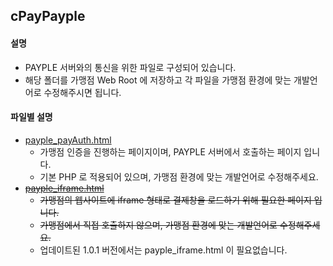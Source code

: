 ## cPayPayple  
#### 설명 
* PAYPLE 서버와의 통신을 위한 파일로 구성되어 있습니다. 
* 해당 폴더를 가맹점 Web Root 에 저장하고 각 파일을 가맹점 환경에 맞는 개발언어로 수정해주시면 됩니다. 
#### 파일별 설명 
* [payple_payAuth.html](payple_payAuth.html)
  * 가맹점 인증을 진행하는 페이지이며, PAYPLE 서버에서 호출하는 페이지 입니다.
  * 기본 PHP 로 적용되어 있으며, 가맹점 환경에 맞는 개발언어로 수정해주세요.
* ~~[payple_iframe.html](payple_iframe.html)~~
  * ~~가맹점의 웹사이트에 iframe 형태로 결제창을 로드하기 위해 필요한 페이지 입니다.~~
  * ~~가맹점에서 직접 호출하지 않으며, 가맹점 환경에 맞는 개발언어로 수정해주세요.~~
  * 업데이트된 1.0.1 버전에서는 payple_iframe.html 이 필요없습니다. 
